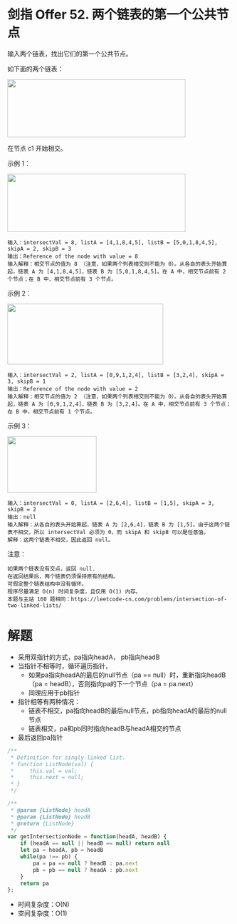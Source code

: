 # 剑指 Offer 52. 两个链表的第一个公共节点
输入两个链表，找出它们的第一个公共节点。

如下面的两个链表：

<img style="height: 130px; width: 400px;" src="https://assets.leetcode-cn.com/aliyun-lc-upload/uploads/2018/12/14/160_statement.png" alt="">

在节点 c1 开始相交。

 

示例 1：

<img style="height: 130px; width: 400px;" src="https://assets.leetcode-cn.com/aliyun-lc-upload/uploads/2018/12/14/160_example_1.png" alt="">

```
输入：intersectVal = 8, listA = [4,1,8,4,5], listB = [5,0,1,8,4,5], skipA = 2, skipB = 3
输出：Reference of the node with value = 8
输入解释：相交节点的值为 8 （注意，如果两个列表相交则不能为 0）。从各自的表头开始算起，链表 A 为 [4,1,8,4,5]，链表 B 为 [5,0,1,8,4,5]。在 A 中，相交节点前有 2 个节点；在 B 中，相交节点前有 3 个节点。
```

示例 2：

<img style="height: 136px; width: 350px;" src="https://assets.leetcode-cn.com/aliyun-lc-upload/uploads/2018/12/14/160_example_2.png" alt="">

```
输入：intersectVal = 2, listA = [0,9,1,2,4], listB = [3,2,4], skipA = 3, skipB = 1
输出：Reference of the node with value = 2
输入解释：相交节点的值为 2 （注意，如果两个列表相交则不能为 0）。从各自的表头开始算起，链表 A 为 [0,9,1,2,4]，链表 B 为 [3,2,4]。在 A 中，相交节点前有 3 个节点；在 B 中，相交节点前有 1 个节点。
```

示例 3：

<img style="height: 126px; width: 200px;" src="https://assets.leetcode-cn.com/aliyun-lc-upload/uploads/2018/12/14/160_example_3.png" alt="">

```
输入：intersectVal = 0, listA = [2,6,4], listB = [1,5], skipA = 3, skipB = 2
输出：null
输入解释：从各自的表头开始算起，链表 A 为 [2,6,4]，链表 B 为 [1,5]。由于这两个链表不相交，所以 intersectVal 必须为 0，而 skipA 和 skipB 可以是任意值。
解释：这两个链表不相交，因此返回 null。
```

注意：

```
如果两个链表没有交点，返回 null.
在返回结果后，两个链表仍须保持原有的结构。
可假定整个链表结构中没有循环。
程序尽量满足 O(n) 时间复杂度，且仅用 O(1) 内存。
本题与主站 160 题相同：https://leetcode-cn.com/problems/intersection-of-two-linked-lists/
```

# 解题
- 采用双指针的方式，pa指向headA， pb指向headB
- 当指针不相等时，循环遍历指针，
  - 如果pa指向headA的最后的null节点（pa == null）时，重新指向headB（pa = headB），否则指向pa的下一个节点（pa = pa.next）
  - 同理应用于pb指针
- 指针相等有两种情况：
  - 链表不相交，pa指向headB的最后null节点，pb指向headA的最后的null节点
  - 链表相交，pa和pb同时指向headB与headA相交的节点
- 最后返回pa指针
```js
/**
 * Definition for singly-linked list.
 * function ListNode(val) {
 *     this.val = val;
 *     this.next = null;
 * }
 */

/**
 * @param {ListNode} headA
 * @param {ListNode} headB
 * @return {ListNode}
 */
var getIntersectionNode = function(headA, headB) {
    if (headA == null || headB == null) return null
    let pa = headA, pb = headB
    while(pa !== pb) {
        pa = pa == null ? headB : pa.next
        pb = pb == null ? headA : pb.next
    }
    return pa
};
```
- 时间复杂度：O(N)
- 空间复杂度：O(1)